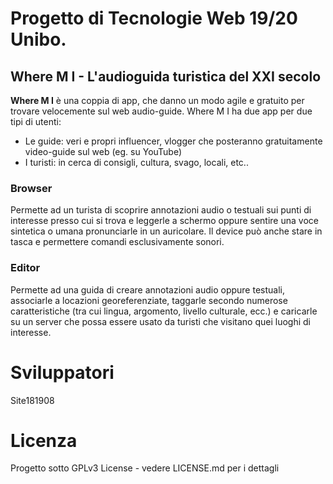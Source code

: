 
# Progetto di Tecnologie Web 19/20 Unibo.  

## Where M I - L'audioguida turistica del XXI secolo
**Where M I** è una coppia di app, che danno un modo agile e gratuito per trovare velocemente sul web audio-guide. Where M I ha due app per due tipi di utenti:  
* Le guide: veri e propri influencer, vlogger che posteranno gratuitamente video-guide sul web (eg. su YouTube)
* I turisti: in cerca di consigli, cultura, svago, locali, etc..
 
### Browser
Permette ad un turista di scoprire annotazioni audio o testuali sui punti di interesse presso cui si trova e leggerle a schermo oppure sentire una voce sintetica o umana pronunciarle in un auricolare. Il device può anche stare in tasca e permettere comandi esclusivamente sonori.

### Editor
Permette ad una guida di creare annotazioni audio oppure testuali, associarle a locazioni georeferenziate, taggarle secondo numerose caratteristiche (tra cui lingua, argomento, livello culturale, ecc.) e caricarle su un server che possa essere usato da turisti che visitano quei luoghi di interesse.


# Sviluppatori 
Site181908

# Licenza
Progetto sotto GPLv3 License - vedere LICENSE.md per i dettagli
